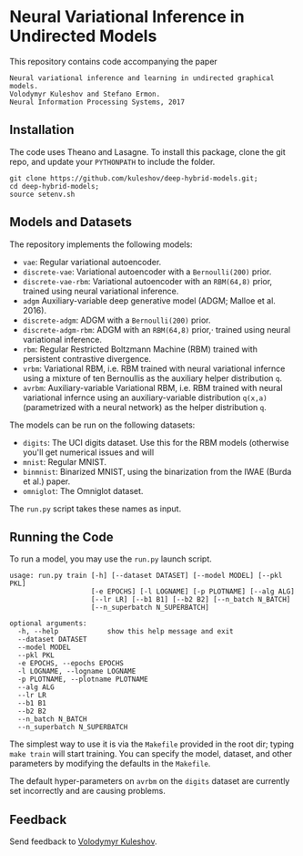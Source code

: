 Neural Variational Inference in Undirected Models
=================================================

This repository contains code accompanying the paper

```
Neural variational inference and learning in undirected graphical models.
Volodymyr Kuleshov and Stefano Ermon.
Neural Information Processing Systems, 2017
```

## Installation

The code uses Theano and Lasagne.
To install this package, clone the git repo, and update your `PYTHONPATH` to include the folder.

```
git clone https://github.com/kuleshov/deep-hybrid-models.git;
cd deep-hybrid-models;
source setenv.sh
```

## Models and Datasets

The repository implements the following models:

* `vae`: Regular variational autoencoder.
* `discrete-vae`: Variational autoencoder with a `Bernoulli(200)` prior.
* `discrete-vae-rbm`: Variational autoencoder with an `RBM(64,8)` prior, 
   trained using neural variational inference.
* `adgm` Auxiliary-variable deep generative model (ADGM; Malloe et al. 2016).
* `discrete-adgm`: ADGM with a `Bernoulli(200)` prior.
* `discrete-adgm-rbm`: ADGM with an `RBM(64,8)` prior,·
   trained using neural variational inference.
* `rbm`: Regular Restricted Boltzmann Machine (RBM) trained with persistent contrastive divergence.
* `vrbm`: Variational RBM, i.e. RBM trained with neural variational infernce using a mixture of ten Bernoullis as the auxiliary helper distribution `q`.
* `avrbm`: Auxiliary-variable Variational RBM, i.e. RBM trained with neural variational infernce using an auxiliary-variable distribution `q(x,a)` (parametrized with a neural network) as the helper distribution `q`.

The models can be run on the following datasets:

* `digits`: The UCI digits dataset. Use this for the RBM models (otherwise you'll get numerical issues and will 
* `mnist`: Regular MNIST.
* `binmnist`: Binarized MNIST, using the binarization from the IWAE (Burda et al.) paper.
* `omniglot`: The Omniglot dataset.

The `run.py` script takes these names as input.

## Running the Code

To run a model, you may use the `run.py` launch script.

```
usage: run.py train [-h] [--dataset DATASET] [--model MODEL] [--pkl PKL]
                    [-e EPOCHS] [-l LOGNAME] [-p PLOTNAME] [--alg ALG]
                    [--lr LR] [--b1 B1] [--b2 B2] [--n_batch N_BATCH]
                    [--n_superbatch N_SUPERBATCH]

optional arguments:
  -h, --help            show this help message and exit
  --dataset DATASET
  --model MODEL
  --pkl PKL
  -e EPOCHS, --epochs EPOCHS
  -l LOGNAME, --logname LOGNAME
  -p PLOTNAME, --plotname PLOTNAME
  --alg ALG
  --lr LR
  --b1 B1
  --b2 B2
  --n_batch N_BATCH
  --n_superbatch N_SUPERBATCH
```

The simplest way to use it is via the `Makefile` provided in the root dir; typing `make train` will start training. 
You can specify the model, dataset, and other parameters by modifying the defaults in the `Makefile`.

The default hyper-parameters on `avrbm` on the `digits` dataset are currently set incorrectly and are causing problems.

## Feedback

Send feedback to [Volodymyr Kuleshov](http://www.stanford.edu/~kuleshov).
